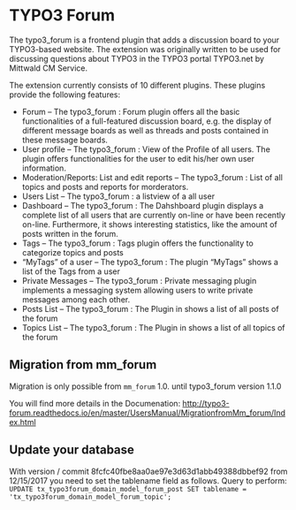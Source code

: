 # TYPO3 Forum

The typo3_forum is a frontend plugin that adds a discussion board to your TYPO3-based website. The extension was originally written to be used for discussing questions about TYPO3 in the TYPO3 portal TYPO3.net by Mittwald CM Service.

The extension currently consists of 10 different plugins. These plugins provide the following features:

* Forum – The typo3_forum : Forum plugin offers all the basic functionalities of a full-featured discussion board, e.g. the display of different message boards as well as threads and posts contained in these message boards.
* User profile – The typo3_forum : View of the Profile of all users. The plugin offers functionalities for the user to edit his/her own user information.
* Moderation/Reports: List and edit reports – The typo3_forum : List of all topics and posts and reports for morderators.
* Users List – The typo3_forum : a listview of a all user
* Dashboard – The typo3_forum : The Dahshboard plugin displays a complete list of all users that are currently on-line or have been recently on-line. Furthermore, it shows interesting statistics, like the amount of posts written in the forum.
* Tags – The typo3_forum : Tags plugin offers the functionality to categorize topics and posts
* “MyTags” of a user – The typo3_forum : The plugin “MyTags” shows a list of the Tags from a user
* Private Messages – The typo3_forum : Private messaging plugin implements a messaging system allowing users to write private messages among each other.
* Posts List – The typo3_forum : The Plugin in shows a list of all posts of the forum
* Topics List – The typo3_forum : The Plugin in shows a list of all topics of the forum

## Migration from mm_forum

Migration is only possible from `mm_forum` 1.0. until typo3_forum version 1.1.0

You will find more details in the Documenation: http://typo3-forum.readthedocs.io/en/master/UsersManual/MigrationfromMm_forum/Index.html

## Update your database

With version / commit 8fcfc40fbe8aa0ae97e3d63d1abb49388dbbef92 from 12/15/2017 you need to set the tablename field as follows.
Query to perform:
` UPDATE tx_typo3forum_domain_model_forum_post SET tablename = 'tx_typo3forum_domain_model_forum_topic';`
